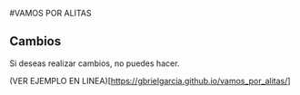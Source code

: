 #VAMOS POR ALITAS

## Cambios

Si deseas realizar cambios, no puedes hacer.

(VER EJEMPLO EN LINEA)[https://gbrielgarcia.github.io/vamos_por_alitas/]
